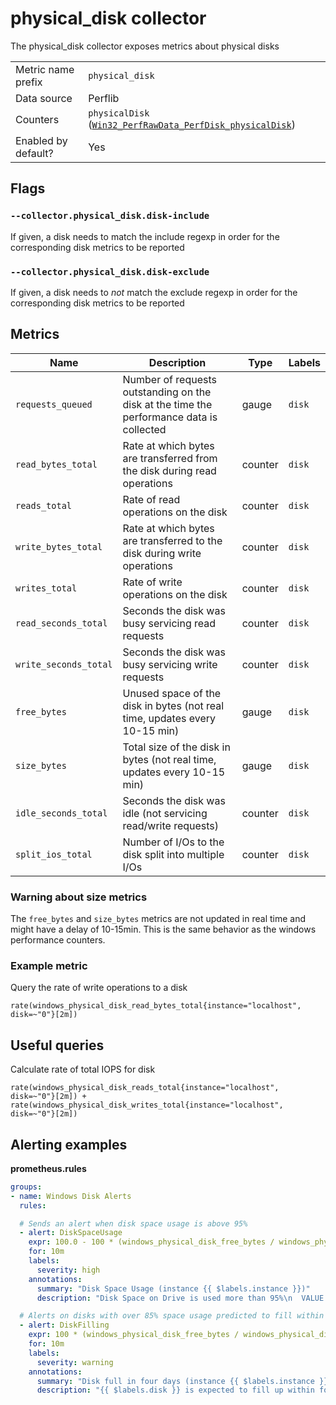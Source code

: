 # physical_disk collector

The physical_disk collector exposes metrics about physical disks

|||
-|-
Metric name prefix  | `physical_disk`
Data source         | Perflib
Counters             | `physicalDisk` ([`Win32_PerfRawData_PerfDisk_physicalDisk`](https://msdn.microsoft.com/en-us/windows/hardware/aa394307(v=vs.71)))
Enabled by default? | Yes

## Flags

### `--collector.physical_disk.disk-include`

If given, a disk needs to match the include regexp in order for the corresponding disk metrics to be reported

### `--collector.physical_disk.disk-exclude`

If given, a disk needs to *not* match the exclude regexp in order for the corresponding disk metrics to be reported

## Metrics

<!-- BEGIN auto-generated metrics table -->
Name | Description | Type | Labels
-----|-------------|------|-------
`requests_queued` | Number of requests outstanding on the disk at the time the performance data is collected | gauge | `disk`
`read_bytes_total` | Rate at which bytes are transferred from the disk during read operations | counter | `disk`
`reads_total` | Rate of read operations on the disk | counter | `disk`
`write_bytes_total` | Rate at which bytes are transferred to the disk during write operations  | counter | `disk`
`writes_total` | Rate of write operations on the disk  | counter | `disk`
`read_seconds_total` | Seconds the disk was busy servicing read requests | counter | `disk`
`write_seconds_total` | Seconds the disk was busy servicing write requests | counter | `disk`
`free_bytes` | Unused space of the disk in bytes (not real time, updates every 10-15 min) | gauge | `disk`
`size_bytes` | Total size of the disk in bytes (not real time, updates every 10-15 min) | gauge | `disk`
`idle_seconds_total` | Seconds the disk was idle (not servicing read/write requests) | counter | `disk`
`split_ios_total` | Number of I/Os to the disk split into multiple I/Os | counter | `disk`
<!-- END auto-generated metrics table -->

### Warning about size metrics
The `free_bytes` and `size_bytes` metrics are not updated in real time and might have a delay of 10-15min.
This is the same behavior as the windows performance counters.

### Example metric
Query the rate of write operations to a disk
```
rate(windows_physical_disk_read_bytes_total{instance="localhost", disk=~"0"}[2m])
```

## Useful queries
Calculate rate of total IOPS for disk
```
rate(windows_physical_disk_reads_total{instance="localhost", disk=~"0"}[2m]) + rate(windows_physical_disk_writes_total{instance="localhost", disk=~"0"}[2m])
```

## Alerting examples
**prometheus.rules**
```yaml
groups:
- name: Windows Disk Alerts
  rules:

  # Sends an alert when disk space usage is above 95%
  - alert: DiskSpaceUsage
    expr: 100.0 - 100 * (windows_physical_disk_free_bytes / windows_physical_disk_size_bytes) > 95
    for: 10m
    labels:
      severity: high
    annotations:
      summary: "Disk Space Usage (instance {{ $labels.instance }})"
      description: "Disk Space on Drive is used more than 95%\n  VALUE = {{ $value }}\n  LABELS: {{ $labels }}"

  # Alerts on disks with over 85% space usage predicted to fill within the next four days
  - alert: DiskFilling
    expr: 100 * (windows_physical_disk_free_bytes / windows_physical_disk_size_bytes) < 15 and predict_linear(windows_physical_disk_free_bytes[6h], 4 * 24 * 3600) < 0
    for: 10m
    labels:
      severity: warning
    annotations:
      summary: "Disk full in four days (instance {{ $labels.instance }})"
      description: "{{ $labels.disk }} is expected to fill up within four days. Currently {{ $value | humanize }}% is available.\n VALUE = {{ $value }}\n LABELS: {{ $labels }}"
```
